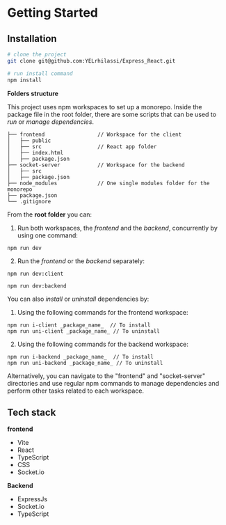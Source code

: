 # Getting Started

## Installation

```bash
# clone the project
git clone git@github.com:YELrhilassi/Express_React.git

# run install command
npm install

```

**Folders structure**

This project uses npm workspaces to set up a monorepo. Inside the package file in the root folder, there are some scripts that can be used to _run_ or _manage dependencies_.

```
├── frontend                 // Workspace for the client
│   ├── public
│   ├── src                  // React app folder
│   ├── index.html
│   ├── package.json
├── socket-server            // Workspace for the backend
│   ├── src
│   ├── package.json
├── node_modules             // One single modules folder for the monorepo
├── package.json
└── .gitignore
```

From the **root folder** you can:

1. Run both workspaces, the _frontend_ and the _backend_, concurrently by using one command:

```
npm run dev
```

2. Run the _frontend_ or the _backend_ separately:

```
npm run dev:client

npm run dev:backend
```

You can also _install_ or _uninstall_ dependencies by:

1. Using the following commands for the frontend workspace:

```
npm run i-client _package_name_  // To install
npm run uni-client _package_name_ // To uninstall
```

2. Using the following commands for the backend workspace:

```
npm run i-backend _package_name_  // To install
npm run uni-backend _package_name_ // To uninstall
```

Alternatively, you can navigate to the "frontend" and "socket-server" directories and use regular npm commands to manage dependencies and perform other tasks related to each workspace.

## Tech stack

**frontend**

- Vite
- React
- TypeScript
- CSS
- Socket.io

**Backend**

- ExpressJs
- Socket.io
- TypeScript
